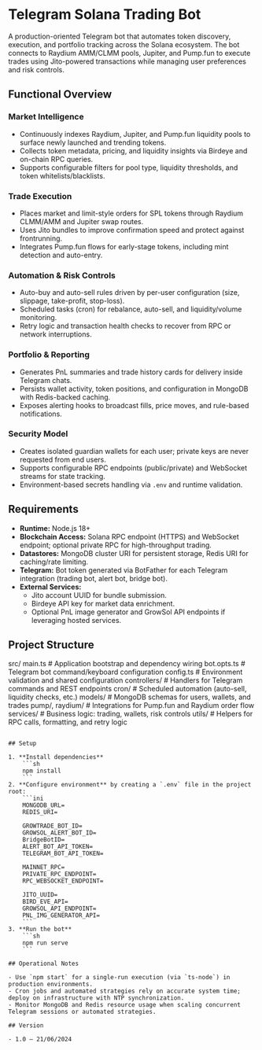
# Telegram Solana Trading Bot

A production-oriented Telegram bot that automates token discovery, execution, and portfolio tracking across the Solana ecosystem. The bot connects to Raydium AMM/CLMM pools, Jupiter, and Pump.fun to execute trades using Jito-powered transactions while managing user preferences and risk controls.

## Functional Overview

### Market Intelligence
- Continuously indexes Raydium, Jupiter, and Pump.fun liquidity pools to surface newly launched and trending tokens.
- Collects token metadata, pricing, and liquidity insights via Birdeye and on-chain RPC queries.
- Supports configurable filters for pool type, liquidity thresholds, and token whitelists/blacklists.

### Trade Execution
- Places market and limit-style orders for SPL tokens through Raydium CLMM/AMM and Jupiter swap routes.
- Uses Jito bundles to improve confirmation speed and protect against frontrunning.
- Integrates Pump.fun flows for early-stage tokens, including mint detection and auto-entry.

### Automation & Risk Controls
- Auto-buy and auto-sell rules driven by per-user configuration (size, slippage, take-profit, stop-loss).
- Scheduled tasks (cron) for rebalance, auto-sell, and liquidity/volume monitoring.
- Retry logic and transaction health checks to recover from RPC or network interruptions.

### Portfolio & Reporting
- Generates PnL summaries and trade history cards for delivery inside Telegram chats.
- Persists wallet activity, token positions, and configuration in MongoDB with Redis-backed caching.
- Exposes alerting hooks to broadcast fills, price moves, and rule-based notifications.

### Security Model
- Creates isolated guardian wallets for each user; private keys are never requested from end users.
- Supports configurable RPC endpoints (public/private) and WebSocket streams for state tracking.
- Environment-based secrets handling via `.env` and runtime validation.

## Requirements

- **Runtime:** Node.js 18+
- **Blockchain Access:** Solana RPC endpoint (HTTPS) and WebSocket endpoint; optional private RPC for high-throughput trading.
- **Datastores:** MongoDB cluster URI for persistent storage, Redis URI for caching/rate limiting.
- **Telegram:** Bot token generated via BotFather for each Telegram integration (trading bot, alert bot, bridge bot).
- **External Services:**
  - Jito account UUID for bundle submission.
  - Birdeye API key for market data enrichment.
  - Optional PnL image generator and GrowSol API endpoints if leveraging hosted services.

## Project Structure

src/
  main.ts                # Application bootstrap and dependency wiring
  bot.opts.ts            # Telegram bot command/keyboard configuration
  config.ts              # Environment validation and shared configuration
  controllers/           # Handlers for Telegram commands and REST endpoints
  cron/                  # Scheduled automation (auto-sell, liquidity checks, etc.)
  models/                # MongoDB schemas for users, wallets, and trades
  pump/, raydium/        # Integrations for Pump.fun and Raydium order flow
  services/              # Business logic: trading, wallets, risk controls
  utils/                 # Helpers for RPC calls, formatting, and retry logic
```

## Setup

1. **Install dependencies**
	```sh
	npm install
	```
2. **Configure environment** by creating a `.env` file in the project root:
	```ini
	MONGODB_URL=
	REDIS_URI=

	GROWTRADE_BOT_ID=
	GROWSOL_ALERT_BOT_ID=
	BridgeBotID=
	ALERT_BOT_API_TOKEN=
	TELEGRAM_BOT_API_TOKEN=

	MAINNET_RPC=
	PRIVATE_RPC_ENDPOINT=
	RPC_WEBSOCKET_ENDPOINT=

	JITO_UUID=
	BIRD_EVE_API=
	GROWSOL_API_ENDPOINT=
	PNL_IMG_GENERATOR_API=
	```
3. **Run the bot**
	```sh
	npm run serve
	```

## Operational Notes

- Use `npm start` for a single-run execution (via `ts-node`) in production environments.
- Cron jobs and automated strategies rely on accurate system time; deploy on infrastructure with NTP synchronization.
- Monitor MongoDB and Redis resource usage when scaling concurrent Telegram sessions or automated strategies.

## Version

- 1.0 – 21/06/2024
